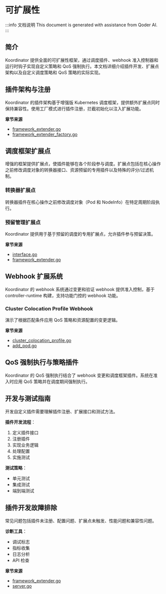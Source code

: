 # 可扩展性

:::info 文档说明
This document is generated with assistance from Qoder AI.
:::

## 简介
Koordinator 提供全面的可扩展性框架，通过调度插件、webhook 准入控制器和运行时钩子实现自定义策略和 QoS 强制执行。本文档详细介绍插件开发、扩展点架构以及自定义调度策略和 QoS 策略的实际实现。

## 插件架构与注册
Koordinator 的插件架构基于增强版 Kubernetes 调度框架，提供额外扩展点同时保持兼容性。使用工厂模式进行插件注册，拦截初始化以注入扩展功能。

**章节来源**
- [framework_extender.go](https://github.com/koordinator-sh/koordinator/tree/main/pkg/scheduler/frameworkext/framework_extender.go)
- [framework_extender_factory.go](https://github.com/koordinator-sh/koordinator/tree/main/pkg/scheduler/frameworkext/framework_extender_factory.go)

## 调度框架扩展点
增强的框架提供扩展点，使插件能够在各个阶段参与调度。扩展点包括在核心操作之前修改调度对象的转换器接口、资源预留的专用插件以及特殊的评分/过滤机制。

### 转换器扩展点
转换器插件在核心操作之前修改调度对象（Pod 和 NodeInfo）在特定周期阶段执行。

### 预留管理扩展点
Koordinator 提供用于基于预留的调度的专用扩展点，允许插件参与预留决策。

**章节来源**
- [interface.go](https://github.com/koordinator-sh/koordinator/tree/main/pkg/scheduler/frameworkext/interface.go)
- [framework_extender.go](https://github.com/koordinator-sh/koordinator/tree/main/pkg/scheduler/frameworkext/framework_extender.go)

## Webhook 扩展系统
Koordinator 的 webhook 系统通过变更和验证 webhook 提供准入控制，基于 controller-runtime 构建，支持功能门控的 webhook 功能。

### Cluster Colocation Profile Webhook
演示了根据匹配条件应用 QoS 策略和资源配置的变更逻辑。

**章节来源**
- [cluster_colocation_profile.go](https://github.com/koordinator-sh/koordinator/tree/main/pkg/webhook/pod/mutating/cluster_colocation_profile.go)
- [add_pod.go](https://github.com/koordinator-sh/koordinator/tree/main/pkg/webhook/add_pod.go)

## QoS 强制执行与策略插件
Koordinator 的 QoS 强制执行结合了 webhook 变更和调度框架插件。系统在准入时应用 QoS 策略并在调度期间强制执行。

## 开发与测试指南
开发自定义插件需要理解插件注册、扩展接口和测试方法。

**插件开发流程**：
1. 定义插件接口
2. 注册插件
3. 实现业务逻辑
4. 处理配置
5. 实施测试

**测试策略**：
- 单元测试
- 集成测试
- 端到端测试

## 插件开发故障排除
常见问题包括插件未注册、配置问题、扩展点未触发、性能问题和兼容性问题。

**诊断工具**：
- 调试标志
- 指标收集
- 日志分析
- API 检查

**章节来源**
- [framework_extender.go](https://github.com/koordinator-sh/koordinator/tree/main/pkg/scheduler/frameworkext/framework_extender.go)
- [server.go](https://github.com/koordinator-sh/koordinator/tree/main/pkg/webhook/server.go)
